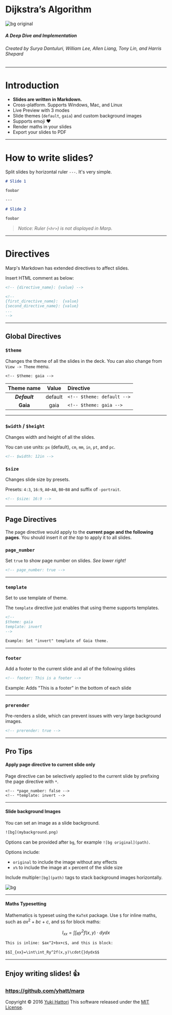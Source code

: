Dijkstra’s Algorithm
===
![bg original](images/background.png)


##### A Deep Dive and Implementation 

###### Created by Surya Dantuluri, William Lee, Allen Liang, Tony Lin, and Harris Shepard

---

# Introduction

- **Slides are written in Markdown.**
- Cross-platform. Supports Windows, Mac, and Linux
- Live Preview with 3 modes
- Slide themes (`default`, `gaia`) and custom background images
- Supports emoji :heart:
- Render maths in your slides
- Export your slides to PDF

---

# How to write slides?

Split slides by horizontal ruler `---`. It's very simple.

```md
# Slide 1

foobar

---

# Slide 2

foobar
```

> *Notice: Ruler (`<hr>`) is not displayed in Marp.*

---

# Directives

Marp's Markdown has extended directives to affect slides.

Insert HTML comment as below:
```html
<!-- {directive_name}: {value} -->
```

```html
<!--
{first_directive_name}:  {value}
{second_directive_name}: {value}
...
-->
```
---

## Global Directives

### `$theme`

Changes the theme of all the slides in the deck. You can also change from `View -> Theme` menu.

```
<!-- $theme: gaia -->
```

|Theme name|Value|Directive|
|:-:|:-:|:-|
|***Default***|default|`<!-- $theme: default -->`
|**Gaia**|gaia|`<!-- $theme: gaia -->`


---

### `$width` / `$height`

Changes width and height of all the slides.

You can use units: `px` (default), `cm`, `mm`, `in`, `pt`, and `pc`.

```html
<!-- $width: 12in -->
```

### `$size`

Changes slide size by presets.

Presets: `4:3`, `16:9`, `A0`-`A8`, `B0`-`B8` and suffix of `-portrait`.

```html
<!-- $size: 16:9 -->
```

<!--
$size: a4

Example is here. Global Directive is enabled in anywhere.
It apply the latest value if you write multiple same Global Directives.
-->

---

## Page Directives

The page directive would apply to the  **current page and the following pages**.
You should insert it *at the top* to apply it to all slides.

### `page_number`

Set `true` to show page number on slides. *See lower right!*

```html
<!-- page_number: true -->
```

<!--
page_number: true

Example is here. Pagination starts from this page.
If you use multi-line comment, directives should write to each new lines.
-->

---

### `template`

Set to use template of theme.

The `template` directive just enables that using theme supports templates.

```html
<!--
$theme: gaia
template: invert
-->

Example: Set "invert" template of Gaia theme.
```

---

### `footer`

Add a footer to the current slide and all of the following slides

```html
<!-- footer: This is a footer -->
```

Example: Adds "This is a footer" in the bottom of each slide

---

### `prerender`

Pre-renders a slide, which can prevent issues with very large background images.

```html
<!-- prerender: true -->
```

---

## Pro Tips

#### Apply page directive to current slide only

Page directive can be selectively applied to the current slide by prefixing the page directive with `*`.

```
<!-- *page_number: false -->
<!-- *template: invert -->
```

<!--
*page_number: false

Example is here.
Page number is not shown in current page, but it's shown on later pages.
-->

---

#### Slide background Images

You can set an image as a slide background.

```html
![bg](mybackground.png)
```

Options can be provided after `bg`, for example `![bg original](path)`.

Options include:

- `original` to include the image without any effects
- `x%` to include the  image at `x` percent of the slide size

Include multiple`![bg](path)` tags to stack background images horizontally.

![bg](images/background.png)

---

#### Maths Typesetting

Mathematics is typeset using the `KaTeX` package. Use `$` for inline maths, such as $ax^2+bc+c$, and `$$` for block maths:

$$I_{xx}=\int\int_Ry^2f(x,y)\cdot{}dydx$$

```html
This is inline: $ax^2+bx+c$, and this is block:

$$I_{xx}=\int\int_Ry^2f(x,y)\cdot{}dydx$$

```

---

## Enjoy writing slides! :+1:

### https://github.com/yhatt/marp

Copyright &copy; 2016 [Yuki Hattori](https://github.com/yhatt)
This software released under the [MIT License](https://github.com/yhatt/marp/blob/master/LICENSE).